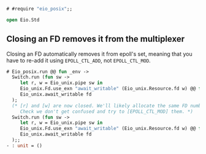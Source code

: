 ```ocaml
# #require "eio_posix";;
```

```ocaml
open Eio.Std
```

## Closing an FD removes it from the multiplexer

Closing an FD automatically removes it from epoll's set, meaning that you have
to re-add it using `EPOLL_CTL_ADD`, not `EPOLL_CTL_MOD`.

```ocaml
# Eio_posix.run @@ fun _env ->
  Switch.run (fun sw ->
     let r, w = Eio_unix.pipe sw in
     Eio_unix.Fd.use_exn "await_writable" (Eio_unix.Resource.fd w) @@ fun fd ->
     Eio_unix.await_writable fd
  );
  (* [r] and [w] are now closed. We'll likely allocate the same FD numbers the second time.
     Check we don't get confused and try to [EPOLL_CTL_MOD] them. *)
  Switch.run (fun sw ->
     let r, w = Eio_unix.pipe sw in
     Eio_unix.Fd.use_exn "await_writable" (Eio_unix.Resource.fd w) @@ fun fd ->
     Eio_unix.await_writable fd
  );;
- : unit = ()
```
